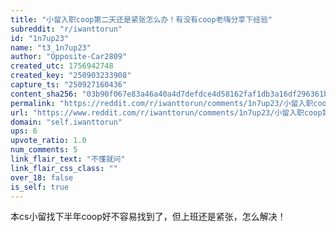 ```yaml
---
title: "小留入职coop第二天还是紧张怎么办！有没有coop老嗨分享下经验"
subreddit: "r/iwanttorun"
id: "1n7up23"
name: "t3_1n7up23"
author: "Opposite-Car2809"
created_utc: 1756942748
created_key: "250903233908"
capture_ts: "250927160436"
content_sha256: "03b90f067e83a46a40a4d7defdce4d58162faf1db3a16df296361b8a80c19b0d"
permalink: "https://reddit.com/r/iwanttorun/comments/1n7up23/小留入职coop第二天还是紧张怎么办有没有coop老嗨分享下经验/"
url: "https://www.reddit.com/r/iwanttorun/comments/1n7up23/小留入职coop第二天还是紧张怎么办有没有coop老嗨分享下经验/"
domain: "self.iwanttorun"
ups: 6
upvote_ratio: 1.0
num_comments: 5
link_flair_text: "不懂就问"
link_flair_css_class: ""
over_18: false
is_self: true
---
```


本cs小留找下半年coop好不容易找到了，但上班还是紧张，怎么解决！
